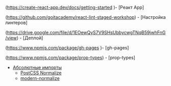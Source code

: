 (https://create-react-app.dev/docs/getting-started )- [Реакт App]

(https://github.com/goitacademy/react-lint-staged-workshop) - [Настройка
линтеров]

(https://drive.google.com/file/d/1EOewQyS7V9SHsUbbycwgTNqB59jwhFnG/view) -
[Деплой]

(https://www.npmjs.com/package/gh-pages )- [gh-pages]

(https://www.npmjs.com/package/prop-types) - [prop-types]

- [Абсолютные импорты](https://create-react-app.dev/docs/importing-a-component/#absolute-imports)
  - [PostCSS Normalize](https://create-react-app.dev/docs/adding-css-reset)
  - [modern-normalize](https://github.com/sindresorhus/modern-normalize)
